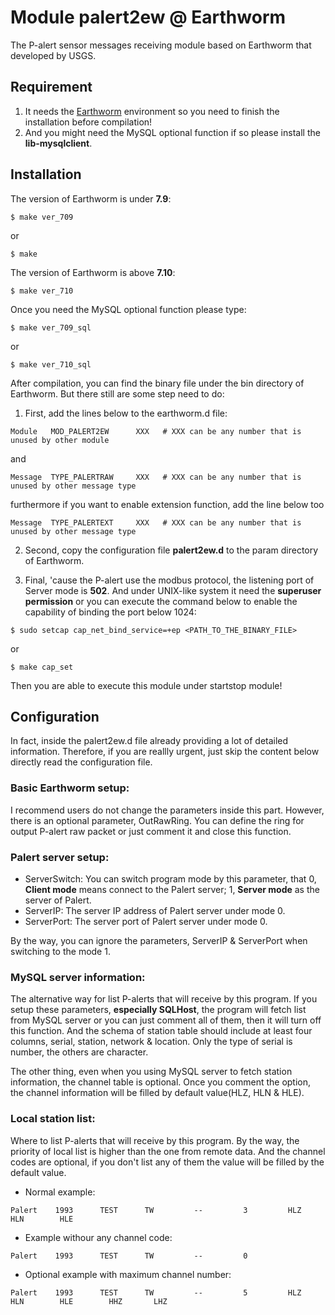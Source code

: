 # Module palert2ew @ Earthworm

The P-alert sensor messages receiving module based on Earthworm that developed by USGS.

## Requirement

1. It needs the [Earthworm](http://love.isti.com/trac/ew/wiki/Earthworm) environment so you need to finish the installation before compilation!
2. And you might need the MySQL optional function if so please install the **lib-mysqlclient**.

## Installation

The version of Earthworm is under **7.9**:

```
$ make ver_709
```
or
```
$ make
```

The version of Earthworm is above **7.10**:

```
$ make ver_710
```

Once you need the MySQL optional function please type:

```
$ make ver_709_sql
```
or

```
$ make ver_710_sql
```

After compilation, you can find the binary file under the bin directory of Earthworm. But there still are some step need to do:

1. First, add the lines below to the earthworm.d file:

```
Module   MOD_PALERT2EW      XXX   # XXX can be any number that is unused by other module
```
and
```
Message  TYPE_PALERTRAW     XXX   # XXX can be any number that is unused by other message type
```
furthermore if you want to enable extension function, add the line below too
```
Message  TYPE_PALERTEXT     XXX   # XXX can be any number that is unused by other message type
```

2. Second, copy the configuration file **palert2ew.d** to the param directory of Earthworm.

3. Final, 'cause the P-alert use the modbus protocol, the listening port of Server mode is **502**. And under UNIX-like system it need the **superuser permission** or you can execute the command below to enable the capability of binding the port below 1024:

```
$ sudo setcap cap_net_bind_service=+ep <PATH_TO_THE_BINARY_FILE>
```
or
```
$ make cap_set
```
Then you are able to execute this module under startstop module!

## Configuration

In fact, inside the palert2ew.d file already providing a lot of detailed information. Therefore, if you are reallly urgent, just skip the content below directly read the configuration file.

### Basic Earthworm setup:

I recommend users do not change the parameters inside this part. However, there is an optional parameter, OutRawRing. You can define the ring for output P-alert raw packet or just comment it and close this function.

### Palert server setup:

- ServerSwitch: You can switch program mode by this parameter, that 0, **Client mode** means connect to the Palert server; 1, **Server mode** as the server of Palert.
- ServerIP: The server IP address of Palert server under mode 0.
- ServerPort: The server port of Palert server under mode 0.

By the way, you can ignore the parameters, ServerIP & ServerPort when switching to the mode 1.

### MySQL server information:

The alternative way for list P-alerts that will receive by this program. If you setup these parameters, **especially SQLHost**, the program will fetch list from MySQL server or you can just comment all of them, then it will turn off this function. And the schema of station table should include at least four columns, serial, station, network & location. Only the type of serial is number, the others are character.

The other thing, even when you using MySQL server to fetch station information, the channel table is optional. Once you comment the option, the channel information will be filled by default value(HLZ, HLN & HLE).

### Local station list:

Where to list P-alerts that will receive by this program. By the way, the priority of local list is higher than the one from remote data. And the channel codes are optional, if you don't list any of them the value will be filled by the default value.

- Normal example:

```
Palert    1993      TEST      TW         --         3         HLZ          HLN        HLE
```

- Example withour any channel code:

```
Palert    1993      TEST      TW         --         0     
```

- Optional example with maximum channel number:

```
Palert    1993      TEST      TW         --         5         HLZ          HLN        HLE        HHZ       LHZ
```
